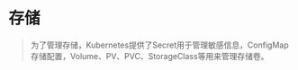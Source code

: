 # 存储
> 为了管理存储，Kubernetes提供了Secret用于管理敏感信息，ConfigMap存储配置，Volume、PV、PVC、StorageClass等用来管理存储卷。










